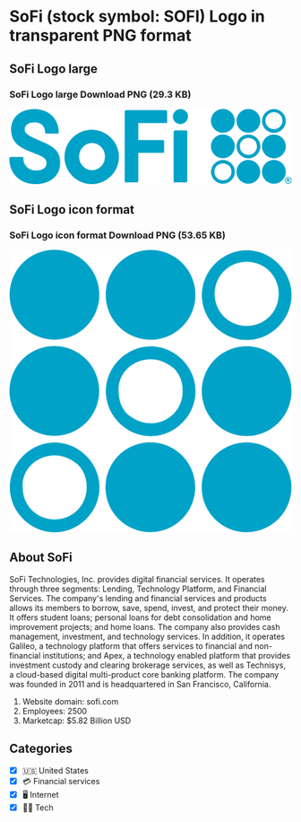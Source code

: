 # SoFi (stock symbol: SOFI) Logo in transparent PNG format

## SoFi Logo large

### SoFi Logo large Download PNG (29.3 KB)

![SoFi Logo large Download PNG (29.3 KB)](/img/orig/SOFI_BIG-651d34b9.png)

## SoFi Logo icon format

### SoFi Logo icon format Download PNG (53.65 KB)

![SoFi Logo icon format Download PNG (53.65 KB)](/img/orig/SOFI-a47c64a4.png)

## About SoFi

SoFi Technologies, Inc. provides digital financial services. It operates through three segments: Lending, Technology Platform, and Financial Services. The company's lending and financial services and products allows its members to borrow, save, spend, invest, and protect their money. It offers student loans; personal loans for debt consolidation and home improvement projects; and home loans. The company also provides cash management, investment, and technology services. In addition, it operates Galileo, a technology platform that offers services to financial and non-financial institutions; and Apex, a technology enabled platform that provides investment custody and clearing brokerage services, as well as Technisys, a cloud-based digital multi-product core banking platform. The company was founded in 2011 and is headquartered in San Francisco, California.

1. Website domain: sofi.com
2. Employees: 2500
3. Marketcap: $5.82 Billion USD


## Categories
- [x] 🇺🇸 United States
- [x] 💳 Financial services
- [x] 🖥️ Internet
- [x] 👩‍💻 Tech
